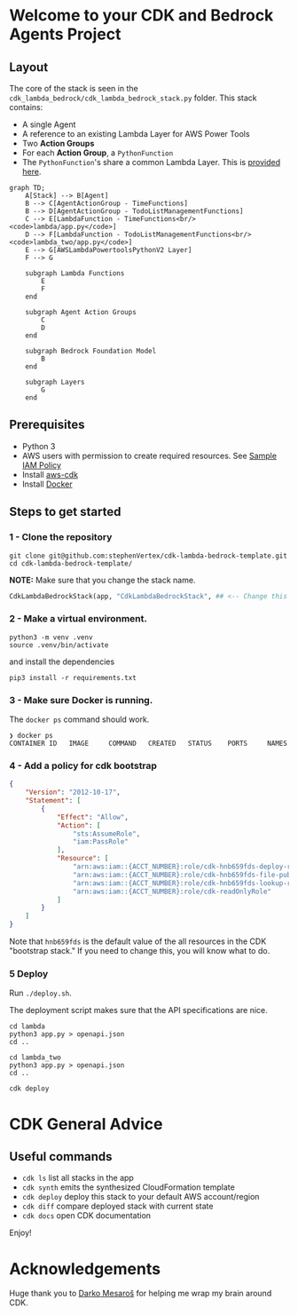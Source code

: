 
# Welcome to your CDK and Bedrock Agents Project

## Layout

The core of the stack is seen in the `cdk_lambda_bedrock/cdk_lambda_bedrock_stack.py` folder.
This stack contains:

+ A single Agent
+ A reference to an existing Lambda Layer for AWS Power Tools
+ Two **Action Groups** 
+ For each **Action Group**, a `PythonFunction`
+ The `PythonFunction`'s share a common Lambda Layer. 
This is [provided here](https://docs.powertools.aws.dev/lambda/python/latest/#lambda-layer).

``` mermaid
graph TD;
    A[Stack] --> B[Agent]
    B --> C[AgentActionGroup - TimeFunctions]
    B --> D[AgentActionGroup - TodoListManagementFunctions]
    C --> E[LambdaFunction - TimeFunctions<br/><code>lambda/app.py</code>]
    D --> F[LambdaFunction - TodoListManagementFunctions<br/><code>lambda_two/app.py</code>]
    E --> G[AWSLambdaPowertoolsPythonV2 Layer]
    F --> G

    subgraph Lambda Functions
        E
        F
    end

    subgraph Agent Action Groups
        C
        D
    end

    subgraph Bedrock Foundation Model
        B
    end

    subgraph Layers
        G
    end
```

## Prerequisites

- Python 3
- AWS users with permission to create required resources. See [Sample IAM Policy](./sample_iam_policy.json)
- Install [aws-cdk]( https://github.com/aws/aws-cdk)
- Install [Docker](https://www.docker.com/)

## Steps to get started

### 1 - Clone the repository

``` shell
git clone git@github.com:stephenVertex/cdk-lambda-bedrock-template.git
cd cdk-lambda-bedrock-template/
```
**NOTE:** Make sure that you change the stack name.

``` python
CdkLambdaBedrockStack(app, "CdkLambdaBedrockStack", ## <-- Change this to your desired stack name
```

### 2 - Make a virtual environment. 

``` shell
python3 -m venv .venv
source .venv/bin/activate
```
and install the dependencies

``` shell
pip3 install -r requirements.txt
```

### 3 -  Make sure Docker is running. 

The `docker ps` command should work.

``` shell
❯ docker ps
CONTAINER ID   IMAGE     COMMAND   CREATED   STATUS    PORTS     NAMES
```

### 4 - Add a policy for cdk bootstrap

``` json
{
    "Version": "2012-10-17",
    "Statement": [
        {
            "Effect": "Allow",
            "Action": [
                "sts:AssumeRole",
                "iam:PassRole"
            ],
            "Resource": [
                "arn:aws:iam::{ACCT_NUMBER}:role/cdk-hnb659fds-deploy-role-*",
                "arn:aws:iam::{ACCT_NUMBER}:role/cdk-hnb659fds-file-publishing-*",
                "arn:aws:iam::{ACCT_NUMBER}:role/cdk-hnb659fds-lookup-role-*",
                "arn:aws:iam::{ACCT_NUMBER}:role/cdk-readOnlyRole"
            ]
        }
    ]
}
```
Note that `hnb659fds` is the default value of the all resources in the CDK "bootstrap stack."
If you need to change this, you will know what to do.

### 5 Deploy

Run `./deploy.sh`.

The deployment script makes sure that the API specifications are nice.

``` shell
cd lambda
python3 app.py > openapi.json
cd ..

cd lambda_two
python3 app.py > openapi.json
cd ..

cdk deploy

```

# CDK General Advice
## Useful commands

 * `cdk ls`          list all stacks in the app
 * `cdk synth`       emits the synthesized CloudFormation template
 * `cdk deploy`      deploy this stack to your default AWS account/region
 * `cdk diff`        compare deployed stack with current state
 * `cdk docs`        open CDK documentation

Enjoy!

# Acknowledgements

Huge thank you to [Darko Mesaroš](https://x.com/darkosubotica) for helping me wrap my brain around CDK.
